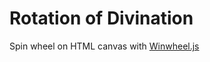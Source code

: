 # Rotation of Divination
Spin wheel on HTML canvas with [Winwheel.js](https://github.com/zarocknz/javascript-winwheel)

